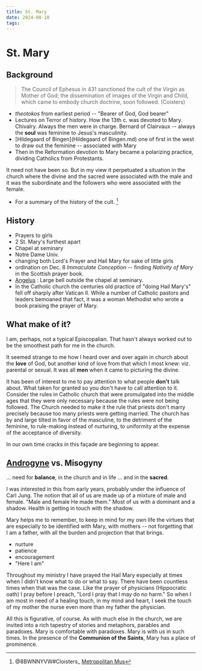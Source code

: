 ```yaml
---
title: St. Mary
date: 2024-08-10
tags: 
---
```

# St. Mary

## Background

> The Council of Ephesus in 431 sanctioned the cult of the Virgin as Mother of God; the dissemination of images of the Virgin and Child, which came to embody church doctrine, soon followed. (Coisters)

- *theotokos* from earliest period -- "Bearer of God, God bearer"
- Lectures on Terror of history. How the 13th c. was devoted to Mary. Chivalry. Always the men were in charge. Bernard of Clairvaux -- always the **soul** was feminine to Jesus's masculinity.
- [Hildegaard of Bingen](Hildegaard of Bingen.md) one of first in the west to draw out the feminine -- associated with Mary
- Then in the Reformation devotion to Mary became a polarizing practice, dividing Catholics from Protestants.

It need not have been so. But in my view it perpetuated a situation in the church where the divine and the sacred were associated with the male and it was the subordinate and the followers who were associated with the female.

- For a summary of the history of the cult. [^1]

## History

- Prayers to girls
- 2 St. Mary's furthest apart
- Chapel at seminary
- Notre Dame Univ.
- changing both Lord's Prayer and Hail Mary for sake of little girls
- ordination on Dec. 8 *Immaculate Conception* -- finding *Nativity of Mary* in the Scottish prayer book. 
- [Angelus](Angelus.md) : Large bell outside the chapel at seminary.
- In the Catholic church the centuries old practice of "doing Hail Mary's" fell off sharply after Vatican II. While a number of Catholic pastors and leaders bemoaned that fact, it was a woman Methodist who wrote a book praising the prayer of Mary. 

## What make of it?

I am, perhaps, not a typical Episcopalian. That hasn't always worked out to be the smoothest path for me in the church.

It seemed strange to me how I heard over and over again in church about the **love** of God, but another kind of love from that which I most knew: viz. parental or sexual. It was all **men** when it came to picturing the divine. 

It has been of interest to me to pay attention to what people **don't** talk about. What taken for granted so you don't have to call attention to it. Consider the rules in Catholic church that were promulgated into the middle ages that they were only necessary because the rules were not being followed. The Church needed to make it the rule that priests don't marry precisely because too many priests were getting married. The church has by and large tilted in favor of the masculine, to the detriment of the feminine, to rule-making instead of nurturing, to uniformity at the expense of the acceptance of diversity.

In our own time cracks in this façade are beginning to appear. 

## [Androgyne](Androgyne.md) vs. Misogyny

… need for **balance**, in the church and in life … and in the **sacred**.

I was interested in this from early years, probably under the influence of Carl Jung. The notion that all of us are made up of a mixture of male and female. "Male and female He made them." Most of us with a dominant and a shadow. Health is getting in touch with the shadow.

Mary helps me to remember, to keep in mind for my own life the virtues that are especially to be identified with Mary, with mothers -- not forgetting that I am a father, with all the burden and projection that that brings.

- nurture
- patience
- encouragement
- "Here I am"

Throughout my ministry I have prayed the Hail Mary especially at times when I didn't know what to do or what to say. There have been countless times when that was the case. Like the prayer of physicians (Hippocratic oath) I pray before I preach, "Lord I pray that I may do no harm." So when I am most in need of a healing touch, in my mind and heart, I seek the touch of my mother the nurse even more than my father the physician.

All this is figurative, of course. As with much else in the church, we are invited into a rich tapestry of stories and metaphors, parables and paradoxes. Mary is comfortable with paradoxes. Mary is with us in such times. In the presence of the **Communion of the Saints**, Mary has a place of prominence. 


[^1]: @8BWNNYVW#Cloisters_  [Metropolitan Mus](https://www.metmuseum.org/toah/hd/virg/hd_virg.htm)


